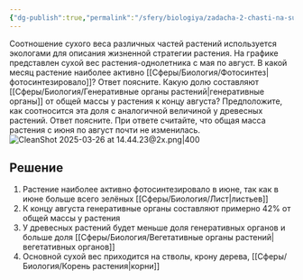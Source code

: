 ```yaml
---
{"dg-publish":true,"permalink":"/sfery/biologiya/zadacha-2-chasti-na-suhoj-ves-chastej-rastenij/","tags":["Экология"]}
---
```


Соотношение сухого веса различных частей растений используется экологами для описания жизненной стратегии растения. На графике представлен сухой вес растения-однолетника с мая по август. В какой месяц растение наиболее активно [[Сферы/Биология/Фотосинтез\|фотосинтезировало]]? Ответ поясните. Какую долю составляют [[Сферы/Биология/Генеративные органы растений\|генеративные органы]] от общей массы у растения к концу августа? Предположите, как соотносится эта доля с аналогичной величиной у древесных растений. Ответ поясните. При ответе считайте, что общая масса растения с июня по август почти не изменилась.
![CleanShot 2025-03-26 at 14.44.23@2x.png|400](/img/user/%D0%90%D1%80%D1%85%D0%B8%D0%B2/%D0%9A%D1%8D%D1%88/CleanShot%202025-03-26%20at%2014.44.23@2x.png)
## Решение 
1. Растение наиболее активно фотосинтезировало в июне, так как в июне больше всего зелёных [[Сферы/Биология/Лист\|листьев]]
2. К концу августа генеративные органы составляют примерно 42% от общей массы у растения 
3. У древесных растений будет меньше доля генеративных органов и больше доля [[Сферы/Биология/Вегетативные органы растений\|вегетативных органов]]
4. Основной сухой вес приходится на стволы, крону дерева, [[Сферы/Биология/Корень растения\|корни]] 